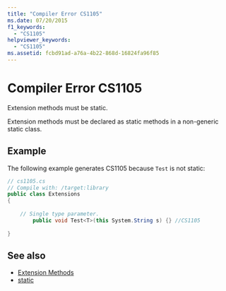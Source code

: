 ```yaml
---
title: "Compiler Error CS1105"
ms.date: 07/20/2015
f1_keywords: 
  - "CS1105"
helpviewer_keywords: 
  - "CS1105"
ms.assetid: fcbd91ad-a76a-4b22-868d-16824fa96f85
---
```

# Compiler Error CS1105
Extension methods must be static.  
  
 Extension methods must be declared as static methods in a non-generic static class.  
  
## Example  
 The following example generates CS1105 because `Test` is not static:  
  
```csharp  
// cs1105.cs  
// Compile with: /target:library  
public class Extensions  
{  
  
    // Single type parameter.  
        public void Test<T>(this System.String s) {} //CS1105  
  
}  
```  
  
## See also

- [Extension Methods](../../csharp/programming-guide/classes-and-structs/extension-methods.md)
- [static](../../csharp/language-reference/keywords/static.md)
